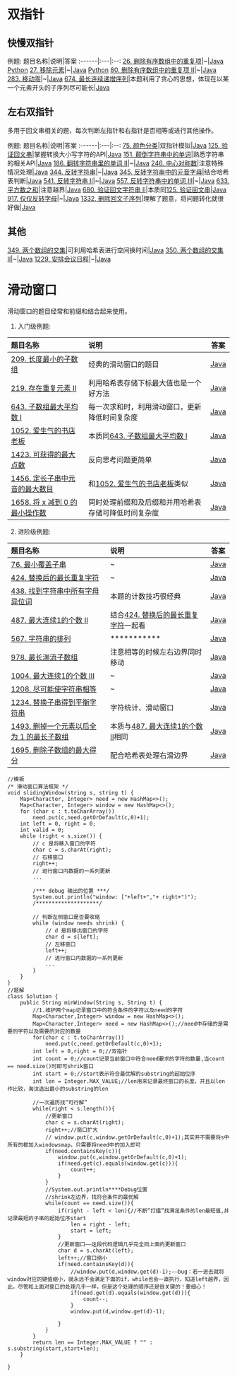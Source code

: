 # 双指针

## 快慢双指针
例题:
题目名称|说明|答案
:------|:---|:--:
[26. 删除有序数组中的重复项](https://leetcode.cn/problems/remove-duplicates-from-sorted-array/)|~|[Java](../Java/Solution26.java) [Python](../Python/26.py)
[27. 移除元素](https://leetcode.cn/problems/remove-element/)|~|[Java](../Java/Solution27.java) [Python](../Python/27.py)
[80. 删除有序数组中的重复项 II](https://leetcode.cn/problems/remove-duplicates-from-sorted-array-ii/)|~|[Java](../Java/Solution80.java)
[283. 移动零](https://leetcode.cn/problems/move-zeroes/)|~|[Java](../Java/Solution283.java)
[674. 最长连续递增序列](https://leetcode.cn/problems/longest-continuous-increasing-subsequence/)|本题利用了贪心的思想，体现在以某一个元素开头的子序列尽可能长|[Java](../Java/Solution674.java)

## 左右双指针
多用于回文串相关的题，每次判断左指针和右指针是否相等或进行其他操作。

例题:
题目名称|说明|答案
:------|:---|:--:
[75. 颜色分类](https://leetcode.cn/problems/sort-colors/)|双指针模拟|[Java](../Java/Solution75.java)
[125. 验证回文串](https://leetcode.cn/problems/valid-palindrome/)|掌握转换大小写字符的API|[Java](../Java/Solution125.java)
[151. 颠倒字符串中的单词](https://leetcode.cn/problems/reverse-words-in-a-string/)|熟悉字符串的相关API|[Java](../Java/Solution151.java)
[186. 翻转字符串里的单词 II](https://leetcode.cn/problems/reverse-words-in-a-string-ii/)|~|[Java](../Java/Solution186.java)
[246. 中心对称数](https://leetcode.cn/problems/strobogrammatic-number/)|注意特殊情况处理|[Java](../Java/Solution246.java)
[344. 反转字符串](https://leetcode.cn/problems/reverse-string/)|~|[Java](../Java/Solution344.java)
[345. 反转字符串中的元音字母](https://leetcode.cn/problems/reverse-vowels-of-a-string/)|结合哈希表判断|[Java](../Java/Sloution345.java)
[541. 反转字符串 II](https://leetcode.cn/problems/reverse-string-ii/)|~|[Java](../Java/Solution541.java)
[557. 反转字符串中的单词 III](https://leetcode.cn/problems/reverse-words-in-a-string-iii/)|~|[Java](../Java/Solution557.java)
[633. 平方数之和](https://leetcode.cn/problems/sum-of-square-numbers/)|注意越界|[Java](../Java/Solution633.java)
[680. 验证回文字符串 Ⅱ](https://leetcode.cn/problems/valid-palindrome-ii/)|本质同[125. 验证回文串](https://leetcode.cn/problems/valid-palindrome/)|[Java](../Java/Solution680.java)
[917. 仅仅反转字母](https://leetcode.cn/problems/reverse-only-letters/)|~|[Java](../Java/Solution917.java)
[1332. 删除回文子序列](https://leetcode.cn/problems/remove-palindromic-subsequences/)|理解了题意，将问题转化就很好做|[Java](../Java/Solution1332.java)

## 其他

[349. 两个数组的交集](https://leetcode.cn/problems/intersection-of-two-arrays/)|可利用哈希表进行空间换时间|[Java](../Java/Solution349.java)
[350. 两个数组的交集 II](https://leetcode.cn/problems/intersection-of-two-arrays-ii/)|~|[Java](../Java/Solution350.java)
[1229. 安排会议日程](https://leetcode.cn/problems/meeting-scheduler/)|~|[Java](../Java/Solution1229.java)

# 滑动窗口
滑动窗口的题目经常和前缀和结合起来使用。

1. 入门级例题:  

题目名称|说明|答案
:------|:---|:--:
[209. 长度最小的子数组](https://leetcode.cn/problems/minimum-size-subarray-sum/)|经典的滑动窗口的题目|[Java](../Java/Solution209.java)
[219. 存在重复元素 II](https://leetcode.cn/problems/contains-duplicate-ii/)|利用哈希表存储下标最大值也是一个好方法|[Java](../Java/Solution219.java)
[643. 子数组最大平均数 I](https://leetcode.cn/problems/maximum-average-subarray-i/)|每一次求和时，利用滑动窗口，更新降低时间复杂度|[Java](../Java/Solution643.java)
[1052. 爱生气的书店老板](https://leetcode.cn/problems/grumpy-bookstore-owner/)|本质同[643. 子数组最大平均数 I](https://leetcode.cn/problems/maximum-average-subarray-i/)|[Java](../Java/Solution1052.java)
[1423. 可获得的最大点数](https://leetcode.cn/problems/maximum-points-you-can-obtain-from-cards/)|反向思考问题更简单|[Java](../Java/Solution1423.java)
[1456. 定长子串中元音的最大数目](https://leetcode.cn/problems/maximum-number-of-vowels-in-a-substring-of-given-length/)|和[1052. 爱生气的书店老板](https://leetcode.cn/problems/grumpy-bookstore-owner/)类似|[Java](../Java/Solution1456.java)
[1658. 将 x 减到 0 的最小操作数](https://leetcode.cn/problems/minimum-operations-to-reduce-x-to-zero/)|同时处理前缀和及后缀和并用哈希表存储可降低时间复杂度|[Java](../Java/Solution1658.java)

2. 进阶级例题:  

题目名称|说明|答案
:------|:---|:--:
[76. 最小覆盖子串](https://leetcode.cn/problems/minimum-window-substring/)|~|[Java](../Java/Solution76.java)
[424. 替换后的最长重复字符](https://leetcode.cn/problems/longest-repeating-character-replacement/)|~|[Java](../Java/Solution424.java)
[438. 找到字符串中所有字母异位词](https://leetcode.cn/problems/find-all-anagrams-in-a-string/)|本题的计数技巧很经典|[Java](../Java/Solution438.java)
[487. 最大连续1的个数 II](https://leetcode.cn/problems/max-consecutive-ones-ii/)|结合[424. 替换后的最长重复字符](https://leetcode.cn/problems/longest-repeating-character-replacement/)一起看|[Java](../Java/Solution487.java)
[567. 字符串的排列](https://leetcode.cn/problems/permutation-in-string/)|***********|[Java](../Java/Solution567.java)
[978. 最长湍流子数组](https://leetcode.cn/problems/longest-turbulent-subarray/)|注意相等的时候左右边界同时移动|[Java](../Java/Solution978.java)
[1004. 最大连续1的个数 III](https://leetcode.cn/problems/max-consecutive-ones-iii/)|~|[Java](../Java/Solution1004.java)
[1208. 尽可能使字符串相等](https://leetcode.cn/problems/get-equal-substrings-within-budget/)|~|[Java](../Java/Solution1208.java)
[1234. 替换子串得到平衡字符串](https://leetcode.cn/problems/replace-the-substring-for-balanced-string/)|字符统计、滑动窗口|[Java](../Java/Solution1234.java)
[1493. 删掉一个元素以后全为 1 的最长子数组](https://leetcode.cn/problems/longest-subarray-of-1s-after-deleting-one-element/)|本质与[487. 最大连续1的个数 II](https://leetcode.cn/problems/max-consecutive-ones-ii/)相同|[Java](../Java/Solution1493.java)
[1695. 删除子数组的最大得分](https://leetcode.cn/problems/maximum-erasure-value/)|配合哈希表处理右滑边界|[Java](../Java/Solution1695.java)

```
//模板
/* 滑动窗口算法框架 */
void slidingWindow(string s, string t) {
    Map<Character, Integer> need = new HashMap<>();
    Map<Character, Integer> window = new HashMap<>();
    for (char c : t.toCharArray()) 
        need.put(c,need.getOrDefault(c,0)+1);
	int left = 0, right = 0;
	int valid = 0; 
	while (right < s.size()) {
    	// c 是将移入窗口的字符
   	 	char c = s.charAt(right);
    	// 右移窗口
    	right++;
    	// 进行窗口内数据的一系列更新
    	...

    	/*** debug 输出的位置 ***/
    	System.out.println("window: ["+left+","+ right+")");
    	/********************/
    
    	// 判断左侧窗口是否要收缩
    	while (window needs shrink) {
        	// d 是将移出窗口的字符
        	char d = s[left];
        	// 左移窗口
        	left++;
        	// 进行窗口内数据的一系列更新
        	...
    	}
	}
}
//题解
class Solution {
    public String minWindow(String s, String t) {
        //1.维护两个map记录窗口中的符合条件的字符以及need的字符
        Map<Character,Integer> window = new HashMap<>();
        Map<Character,Integer> need = new HashMap<>();//need中存储的是需要的字符以及需要的对应的数量
        for(char c : t.toCharArray())
            need.put(c,need.getOrDefault(c,0)+1);
        int left = 0,right = 0;//双指针
        int count = 0;//count记录当前窗口中符合need要求的字符的数量,当count == need.size()时即可shrik窗口
        int start = 0;//start表示符合最优解的substring的起始位序
        int len = Integer.MAX_VALUE;//len用来记录最终窗口的长度，并且以len作比较，淘汰选出最小的substring的len

        //一次遍历找“可行解”
        while(right < s.length()){
            //更新窗口
            char c = s.charAt(right);
            right++;//窗口扩大
            // window.put(c,window.getOrDefault(c,0)+1);其实并不需要将s中所有的都加入windowsmap，只需要将need中的加入即可
            if(need.containsKey(c)){
                window.put(c,window.getOrDefault(c,0)+1);
                if(need.get(c).equals(window.get(c))){
                    count++;
                }
            }
            //System.out.println****Debug位置
            //shrink左边界，找符合条件的最优解
            while(count == need.size()){
                if(right - left < len){//不断“打擂”找满足条件的len最短值,并记录最短的子串的起始位序start
                    len = right - left;
                    start = left;
                }
                //更新窗口——这段代码逻辑几乎完全同上面的更新窗口
                char d = s.charAt(left);
                left++;//窗口缩小
                if(need.containsKey(d)){
                    //window.put(d,window.get(d)-1);——bug：若一进去就将window对应的键值缩小，就永远不会满足下面的if，while也会一直执行，知道left越界，因此，尽管和上面对窗口的处理几乎一样，但是这个处理的顺序还是很关键的！要细心！
                    if(need.get(d).equals(window.get(d))){
                        count--;
                    }
                    window.put(d,window.get(d)-1);
                    
                }
            }
        }
        return len == Integer.MAX_VALUE ? "" : s.substring(start,start+len);
    }
    
}
```